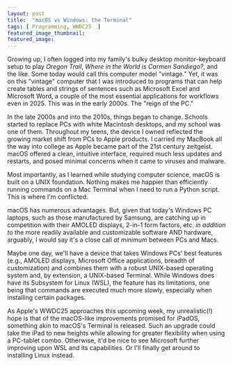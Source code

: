 ```yaml
---
layout: post
title:  "macOS vs Windows: the Terminal"
tags: [ Programming, WWDC25  ]
featured_image_thumbnail: 
featured_image: 
---
```


Growing up, I often logged into my family's bulky desktop monitor-keyboard setup to play <i>Oregon Trail</i>, <i>Where in the World is Carmen Sandiego?</i>, and the like. Some today would call this computer model "vintage." Yet, it was on this "vintage" computer that I was introduced to programs that can help create tables and strings of sentences such as Microsoft Excel and Microsoft Word, a couple of the most essential applications for workflows even in 2025. This was in the early 2000s. The "reign of the PC."

In the late 2000s and into the 2010s, things began to change. Schools started to replace PCs with white Macintosh desktops, and my school was one of them. Throughout my teens, the device I owned reflected the growing market shift from PCs to Apple products. I carried my MacBook all the way into college as Apple became part of the 21st century zeitgeist. macOS offered a clean, intuitive interface, required much less updates and restarts, and posed minimal concerns when it came to viruses and malware. 

Most importantly, as I learned while studying computer science, macOS is built on a UNIX foundation. Nothing makes me happier than efficiently running commands on a Mac Terminal when I need to run a Python script. This is where I'm conflicted.

macOS has numerous advantages. But, given that today's Windows PC laptops, such as those manufactured by Samsung, are catching up in competition with their AMOLED displays, 2-in-1 form factors, etc. <i>in addition to</i> the more readily available and customizable software AND hardware, arguably, I would say it's a close call <i>at minimum</i> between PCs and Macs. 

Maybe one day, we'll have a device that takes Windows PCs' best features (e.g., AMOLED displays, Microsoft Office applications, breadth of customization) and combines them with a robust UNIX-based operating system and, by extension, a UNIX-based Terminal. While Windows does have its Subsystem for Linux (WSL), the feature has its limitations, one being that commands are executed much more slowly, especially when installing certain packages. 

As Apple's WWDC25 approaches this upcoming week, my unrealistic(!) hope is that of the macOS-like improvements promised for iPadOS, something akin to macOS's Terminal is released. Such an upgrade could take the iPad to new heights while allowing for greater flexibility when using a PC-tablet combo. Otherwise, it'd be nice to see Microsoft further improving upon WSL and its capabilities. Or I'll finally get around to installing Linux instead.

